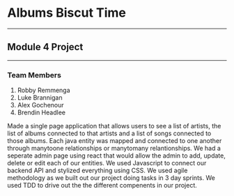 # Albums Biscut Time 
------------------------------------------------------------------------------------------------------------------------------------------
## Module 4 Project
------------------------------------------------------------------------------------------------------------------------------------------
### Team Members
  1. Robby Remmenga
  2. Luke Brannigan
  3. Alex Gochenour
  4. Brendin Headlee
  
Made a single page application that allows users to see a list of artists, the list of albums connected to that artists and a list of songs connected to those albums.  Each java entity was mapped and connected to one another through manytoone relationships or manytomany relantionships.  We had a seperate admin page using react that would allow the admin to add, update, delete or edit each of our entities.  We used Javascript to connect our backend API and stylized everything using CSS.  We used agile methodology as we built out our project doing tasks in 3 day sprints.  We used TDD to drive out the the different compenents in our project.  


